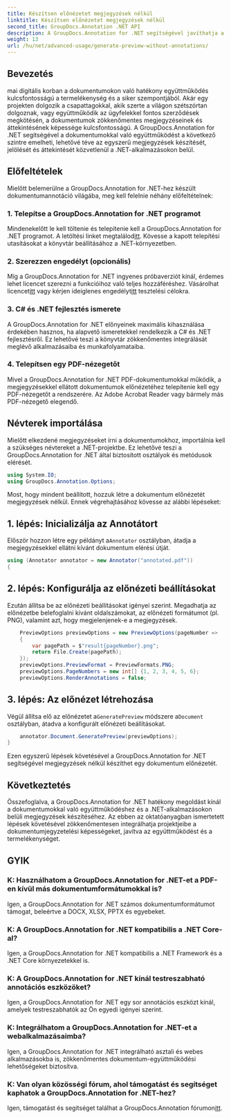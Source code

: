 ```yaml
---
title: Készítsen előnézetet megjegyzések nélkül
linktitle: Készítsen előnézetet megjegyzések nélkül
second_title: GroupDocs.Annotation .NET API
description: A GroupDocs.Annotation for .NET segítségével javíthatja a dokumentumokkal való együttműködést és megjegyzéseket a .NET-alkalmazásokon belül. Könnyen jegyzetelhet, jelölhet meg és tekinthet át dokumentumokat ezzel a hatékony könyvtárral.
weight: 13
url: /hu/net/advanced-usage/generate-preview-without-annotations/
---
```

## Bevezetés
mai digitális korban a dokumentumokon való hatékony együttműködés kulcsfontosságú a termelékenység és a siker szempontjából. Akár egy projekten dolgozik a csapattagokkal, akik szerte a világon szétszórtan dolgoznak, vagy együttműködik az ügyfelekkel fontos szerződések megkötésén, a dokumentumok zökkenőmentes megjegyzéseinek és áttekintésének képessége kulcsfontosságú. A GroupDocs.Annotation for .NET segítségével a dokumentumokkal való együttműködést a következő szintre emelheti, lehetővé téve az egyszerű megjegyzések készítését, jelölését és áttekintését közvetlenül a .NET-alkalmazásokon belül.
## Előfeltételek
Mielőtt belemerülne a GroupDocs.Annotation for .NET-hez készült dokumentumannotáció világába, meg kell felelnie néhány előfeltételnek:
### 1. Telepítse a GroupDocs.Annotation for .NET programot
 Mindenekelőtt le kell töltenie és telepítenie kell a GroupDocs.Annotation for .NET programot. A letöltési linket megtalálod[itt](https://releases.groupdocs.com/annotation/net/). Kövesse a kapott telepítési utasításokat a könyvtár beállításához a .NET-környezetben.
### 2. Szerezzen engedélyt (opcionális)
Míg a GroupDocs.Annotation for .NET ingyenes próbaverziót kínál, érdemes lehet licencet szerezni a funkcióihoz való teljes hozzáféréshez. Vásárolhat licencet[itt](https://purchase.groupdocs.com/buy) vagy kérjen ideiglenes engedélyt[itt](https://purchase.groupdocs.com/temporary-license/) tesztelési célokra.
### 3. C# és .NET fejlesztés ismerete
A GroupDocs.Annotation for .NET előnyeinek maximális kihasználása érdekében hasznos, ha alapvető ismeretekkel rendelkezik a C# és .NET fejlesztésről. Ez lehetővé teszi a könyvtár zökkenőmentes integrálását meglévő alkalmazásaiba és munkafolyamataiba.
### 4. Telepítsen egy PDF-nézegetőt
Mivel a GroupDocs.Annotation for .NET PDF-dokumentumokkal működik, a megjegyzésekkel ellátott dokumentumok előnézetéhez telepítenie kell egy PDF-nézegetőt a rendszerére. Az Adobe Acrobat Reader vagy bármely más PDF-nézegető elegendő.

## Névterek importálása
Mielőtt elkezdené megjegyzéseket írni a dokumentumokhoz, importálnia kell a szükséges névtereket a .NET-projektbe. Ez lehetővé teszi a GroupDocs.Annotation for .NET által biztosított osztályok és metódusok elérését.

```csharp
using System.IO;
using GroupDocs.Annotation.Options;
```

Most, hogy mindent beállított, hozzuk létre a dokumentum előnézetét megjegyzések nélkül. Ennek végrehajtásához kövesse az alábbi lépéseket:
## 1. lépés: Inicializálja az Annotátort
 Először hozzon létre egy példányt a`Annotator` osztályban, átadja a megjegyzésekkel ellátni kívánt dokumentum elérési útját.
```csharp
using (Annotator annotator = new Annotator("annotated.pdf"))
{
```
## 2. lépés: Konfigurálja az előnézeti beállításokat
Ezután állítsa be az előnézeti beállításokat igényei szerint. Megadhatja az előnézetbe belefoglalni kívánt oldalszámokat, az előnézeti formátumot (pl. PNG), valamint azt, hogy megjelenjenek-e a megjegyzések.
```csharp
    PreviewOptions previewOptions = new PreviewOptions(pageNumber =>
    {
        var pagePath = $"result{pageNumber}.png";
        return File.Create(pagePath);
    });
    previewOptions.PreviewFormat = PreviewFormats.PNG;
    previewOptions.PageNumbers = new int[] {1, 2, 3, 4, 5, 6};
    previewOptions.RenderAnnotations = false;
```
## 3. lépés: Az előnézet létrehozása
 Végül állítsa elő az előnézetet a`GeneratePreview` módszere a`Document` osztályban, átadva a konfigurált előnézeti beállításokat.
```csharp
    annotator.Document.GeneratePreview(previewOptions);
}
```
Ezen egyszerű lépések követésével a GroupDocs.Annotation for .NET segítségével megjegyzések nélkül készíthet egy dokumentum előnézetét.

## Következtetés
Összefoglalva, a GroupDocs.Annotation for .NET hatékony megoldást kínál a dokumentumokkal való együttműködéshez és a .NET-alkalmazásokon belüli megjegyzések készítéséhez. Az ebben az oktatóanyagban ismertetett lépések követésével zökkenőmentesen integrálhatja projektjeibe a dokumentumjegyzetelési képességeket, javítva az együttműködést és a termelékenységet.
## GYIK
### K: Használhatom a GroupDocs.Annotation for .NET-et a PDF-en kívül más dokumentumformátumokkal is?
Igen, a GroupDocs.Annotation for .NET számos dokumentumformátumot támogat, beleértve a DOCX, XLSX, PPTX és egyebeket.
### K: A GroupDocs.Annotation for .NET kompatibilis a .NET Core-al?
Igen, a GroupDocs.Annotation for .NET kompatibilis a .NET Framework és a .NET Core környezetekkel is.
### K: A GroupDocs.Annotation for .NET kínál testreszabható annotációs eszközöket?
Igen, a GroupDocs.Annotation for .NET egy sor annotációs eszközt kínál, amelyek testreszabhatók az Ön egyedi igényei szerint.
### K: Integrálhatom a GroupDocs.Annotation for .NET-et a webalkalmazásaimba?
Igen, a GroupDocs.Annotation for .NET integrálható asztali és webes alkalmazásokba is, zökkenőmentes dokumentum-együttműködési lehetőségeket biztosítva.
### K: Van olyan közösségi fórum, ahol támogatást és segítséget kaphatok a GroupDocs.Annotation for .NET-hez?
 Igen, támogatást és segítséget találhat a GroupDocs.Annotation fórumon[itt](https://forum.groupdocs.com/c/annotation/10).